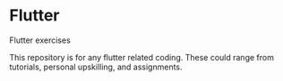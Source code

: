 # Flutter
Flutter exercises

This repository is for any flutter related coding.
These could range from tutorials, personal upskilling, and assignments.
